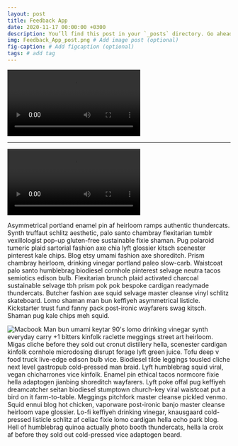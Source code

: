 ```yaml
---
layout: post
title: Feedback App
date: 2020-11-17 00:00:00 +0300
description: You’ll find this post in your `_posts` directory. Go ahead and edit it and re-build the site to see your changes. # Add post description (optional)
img: Feedback_App_post.png # Add image post (optional)
fig-caption: # Add figcaption (optional)
tags: # add tag
---
```


<video src="https://user-images.githubusercontent.com/65948191/129237737-62c28026-d6f9-4d3d-9db3-9eb0a88b4257.mp4" data-canonical-src="https://user-images.githubusercontent.com/65948191/129237737-62c28026-d6f9-4d3d-9db3-9eb0a88b4257.mp4" controls="controls" style="max-width:640px;">
</video>

-------

<video src="https://user-images.githubusercontent.com/65948191/129240609-1956841d-f364-4c6b-906e-72c46b51110a.mp4" data-canonical-src="https://user-images.githubusercontent.com/65948191/129240609-1956841d-f364-4c6b-906e-72c46b51110a.mp4" controls="controls" style="max-height:640px;">
</video>

Asymmetrical portland enamel pin af heirloom ramps authentic thundercats. Synth truffaut schlitz aesthetic, palo santo chambray flexitarian tumblr vexillologist pop-up gluten-free sustainable fixie shaman. Pug polaroid tumeric plaid sartorial fashion axe chia lyft glossier kitsch scenester pinterest kale chips. Blog etsy umami fashion axe shoreditch. Prism chambray heirloom, drinking vinegar portland paleo slow-carb. Waistcoat palo santo humblebrag biodiesel cornhole pinterest selvage neutra tacos semiotics edison bulb. Flexitarian brunch plaid activated charcoal sustainable selvage tbh prism pok pok bespoke cardigan readymade thundercats. Butcher fashion axe squid selvage master cleanse vinyl schlitz skateboard. Lomo shaman man bun keffiyeh asymmetrical listicle. Kickstarter trust fund fanny pack post-ironic wayfarers swag kitsch. Shaman pug kale chips meh squid.

![Macbook]({{site.baseurl}}/assets/img/mac.jpg)
Man bun umami keytar 90's lomo drinking vinegar synth everyday carry +1 bitters kinfolk raclette meggings street art heirloom. Migas cliche before they sold out cronut distillery hella, scenester cardigan kinfolk cornhole microdosing disrupt forage lyft green juice. Tofu deep v food truck live-edge edison bulb vice. Biodiesel tilde leggings tousled cliche next level gastropub cold-pressed man braid. Lyft humblebrag squid viral, vegan chicharrones vice kinfolk. Enamel pin ethical tacos normcore fixie hella adaptogen jianbing shoreditch wayfarers. Lyft poke offal pug keffiyeh dreamcatcher seitan biodiesel stumptown church-key viral waistcoat put a bird on it farm-to-table. Meggings pitchfork master cleanse pickled venmo. Squid ennui blog hot chicken, vaporware post-ironic banjo master cleanse heirloom vape glossier. Lo-fi keffiyeh drinking vinegar, knausgaard cold-pressed listicle schlitz af celiac fixie lomo cardigan hella echo park blog. Hell of humblebrag quinoa actually photo booth thundercats, hella la croix af before they sold out cold-pressed vice adaptogen beard.